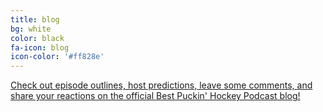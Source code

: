 ```yaml
---
title: blog
bg: white
color: black
fa-icon: blog
icon-color: '#ff828e'
---
```


<div class="row">
  <div class="col">
    <div class="row">
      <div class="col text-center">
        <a href="/blog">
          <div class="container_row subtlecircle" width="2em" height="2em">
            <div class="row">
              <div class="layer1">
                <i class="fa fa-circle fa-stack-2x text-white"></i>
              </div>
                <div class="layer2">
                  <i class="fas fa-newspaper fa-stack-1x fa-dg"></i>
                </div>
            </div>
          </div>
        </a>
        <a href="/blog">
          <!--
          <span class="fa-stack subtlecircle" style="font-size:100px; background:rgb(255,255,255,0.1)">
            <i class="fa fa-circle fa-stack-2x text-white"></i>
            <i class="fas fa-newspaper fa-stack-1x fa-dg"></i>
          </span>
          -->
          <p>Check out episode outlines, host predictions, leave some comments, and share your reactions on the official Best Puckin' Hockey Podcast blog!</p>
        </a>
      </div>
    </div>
  </div>
</div>
